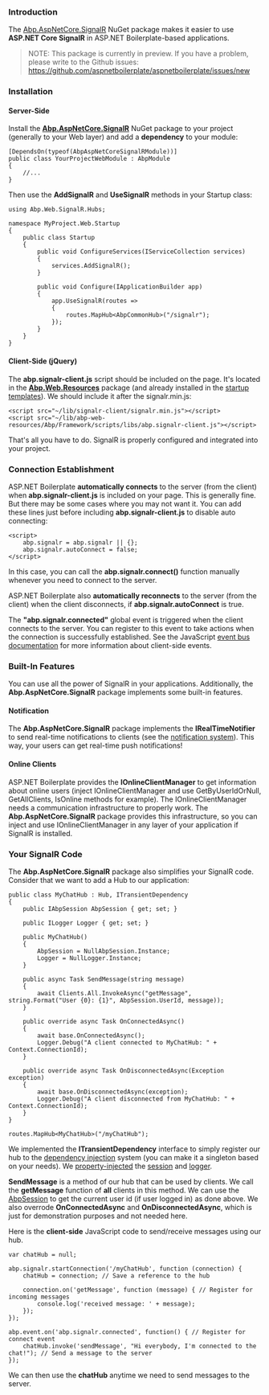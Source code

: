 ### Introduction

The [Abp.AspNetCore.SignalR](http://www.nuget.org/packages/Abp.AspNetCore.SignalR) NuGet
package makes it easier to use **ASP.NET Core SignalR** in ASP.NET Boilerplate-based
applications.

> NOTE: This package is currently in preview. If you have a problem, please write to the Github issues: https://github.com/aspnetboilerplate/aspnetboilerplate/issues/new

### Installation

#### Server-Side

Install the
[**Abp.AspNetCore.SignalR**](http://www.nuget.org/packages/Abp.AspNetCore.SignalR)
NuGet package to your project (generally to your Web layer) and add a
**dependency** to your module:

    [DependsOn(typeof(AbpAspNetCoreSignalRModule))]
    public class YourProjectWebModule : AbpModule
    {
        //...
    }


Then use the **AddSignalR** and **UseSignalR** methods in your Startup class:

    using Abp.Web.SignalR.Hubs;

    namespace MyProject.Web.Startup
    {
        public class Startup
        {
            public void ConfigureServices(IServiceCollection services)
            {
                services.AddSignalR();
            }

            public void Configure(IApplicationBuilder app)
            {
                app.UseSignalR(routes =>
                {
                    routes.MapHub<AbpCommonHub>("/signalr");
                });
            }
        }
    }

#### Client-Side (jQuery)

The **abp.signalr-client.js** script should be included on the page. It's located
in the
**[Abp.Web.Resources](https://www.nuget.org/packages/Abp.Web.Resources)**
package (and already installed in the [startup templates](/Templates)). We
should include it after the signalr.min.js:

    <script src="~/lib/signalr-client/signalr.min.js"></script>
    <script src="~/lib/abp-web-resources/Abp/Framework/scripts/libs/abp.signalr-client.js"></script>

That's all you have to do. SignalR is properly configured and integrated into your project.

### Connection Establishment

ASP.NET Boilerplate **automatically connects** to the server (from the
client) when **abp.signalr-client.js** is included on your page. This is
generally fine. But there may be some cases where you may not want it. You can add
these lines just before including **abp.signalr-client.js** to disable auto
connecting:

    <script>
        abp.signalr = abp.signalr || {};
        abp.signalr.autoConnect = false;
    </script>

In this case, you can call the **abp.signalr.connect()** function manually
whenever you need to connect to the server.

ASP.NET Boilerplate also **automatically reconnects** to the server
(from the client) when the client disconnects, if
**abp.signalr.autoConnect** is true.

The **"abp.signalr.connected"** global event is triggered when the client
connects to the server. You can register to this event to take actions
when the connection is successfully established. See the JavaScript [event
bus documentation](/Pages/Documents/Javascript-API/Event-Bus) for more information
about client-side events.

### Built-In Features

You can use all the power of SignalR in your applications. Additionally, the
**Abp.AspNetCore.SignalR** package implements some built-in features.

#### Notification

The **Abp.AspNetCore.SignalR** package implements the **IRealTimeNotifier** to send
real-time notifications to clients (see the [notification
system](/Pages/Documents/Notification-System)). This way, your users can get
real-time push notifications!

#### Online Clients

ASP.NET Boilerplate provides the **IOnlineClientManager** to get information
about online users (inject IOnlineClientManager and use
GetByUserIdOrNull, GetAllClients, IsOnline methods for example).
The IOnlineClientManager needs a communication infrastructure to properly
work. The **Abp.AspNetCore.SignalR** package provides this infrastructure, so you
can inject and use IOnlineClientManager in any layer of your application
if SignalR is installed.

### Your SignalR Code

The **Abp.AspNetCore.SignalR** package also simplifies your SignalR code. Consider
that we want to add a Hub to our application:

    public class MyChatHub : Hub, ITransientDependency
    {
        public IAbpSession AbpSession { get; set; }

        public ILogger Logger { get; set; }

        public MyChatHub()
        {
            AbpSession = NullAbpSession.Instance;
            Logger = NullLogger.Instance;
        }

        public async Task SendMessage(string message)
        {
            await Clients.All.InvokeAsync("getMessage", string.Format("User {0}: {1}", AbpSession.UserId, message));
        }

        public override async Task OnConnectedAsync()
        {
            await base.OnConnectedAsync();
            Logger.Debug("A client connected to MyChatHub: " + Context.ConnectionId);
        }

        public override async Task OnDisconnectedAsync(Exception exception)
        {
            await base.OnDisconnectedAsync(exception);
            Logger.Debug("A client disconnected from MyChatHub: " + Context.ConnectionId);
        }
    }

<!-- -->

    routes.MapHub<MyChatHub>("/myChatHub");

We implemented the **ITransientDependency** interface to simply register our hub to the
[dependency injection](/Pages/Documents/Dependency-Injection) system
(you can make it a singleton based on your needs). We
[property-injected](/Pages/Documents/Dependency-Injection#property-injection-pattern)
the [session](/Pages/Documents/Abp-Session) and
[logger](/Pages/Documents/Logging).

**SendMessage** is a method of our hub that can be used by clients. We
call the **getMessage** function of **all** clients in this method. We can
use the [AbpSession](/Pages/Documents/Abp-Session) to get the current user id
(if user logged in) as done above. We also overrode **OnConnectedAsync** and
**OnDisconnectedAsync**, which is just for demonstration purposes and not needed here.

Here is the **client-side** JavaScript code to send/receive messages using
our hub.

    var chatHub = null;

    abp.signalr.startConnection('/myChatHub', function (connection) {
        chatHub = connection; // Save a reference to the hub

        connection.on('getMessage', function (message) { // Register for incoming messages
            console.log('received message: ' + message);
        });
    });

    abp.event.on('abp.signalr.connected', function() { // Register for connect event
        chatHub.invoke('sendMessage', "Hi everybody, I'm connected to the chat!"); // Send a message to the server
    });

We can then use the **chatHub** anytime we need to send messages to the
server.
